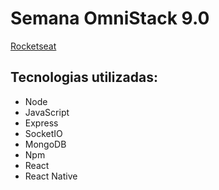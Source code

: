 # Semana OmniStack 9.0

[Rocketseat](https://rocketseat.com.br)

## Tecnologias utilizadas: 
- Node
- JavaScript
- Express
- SocketIO
- MongoDB
- Npm
- React
- React Native